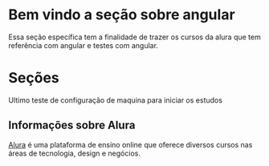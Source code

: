 # Bem vindo a seção sobre angular

Essa seção específica tem a finalidade de trazer os cursos da alura que tem referência com angular e testes com angular.

# Seções

Ultimo teste de configuração de maquina para iniciar os estudos

## Informações sobre Alura

[Alura](https://www.alura.com.br/) é uma plataforma de ensino online que oferece diversos cursos nas áreas de tecnologia, design e negócios.
